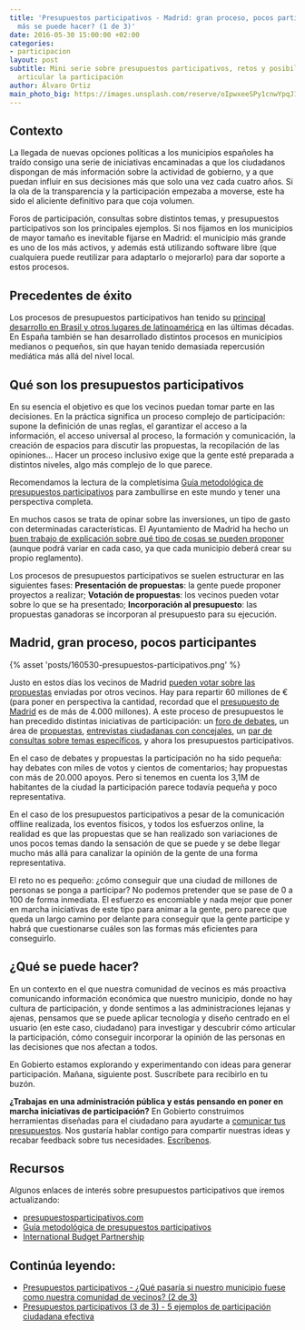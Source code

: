 ```yaml
---
title: 'Presupuestos participativos - Madrid: gran proceso, pocos participantes ¿Qué
  más se puede hacer? (1 de 3)'
date: 2016-05-30 15:00:00 +02:00
categories:
- participacion
layout: post
subtitle: Mini serie sobre presupuestos participativos, retos y posibilidades para
  articular la participación
author: Álvaro Ortiz
main_photo_big: https://images.unsplash.com/reserve/oIpwxeeSPy1cnwYpqJ1w_Dufer%20Collateral%20test.jpg?crop=entropy&fit=crop&fm=jpg&h=900&ixjsv=2.1.0&ixlib=rb-0.3.5&q=80&w=1600
---
```


## Contexto

La llegada de nuevas opciones políticas a los municipios españoles ha traído consigo una serie de iniciativas encaminadas a que los ciudadanos dispongan de más información sobre la actividad de gobierno, y a que puedan influir en sus decisiones más que solo una vez cada cuatro años. Si la ola de la transparencia y la participación empezaba a moverse, este ha sido el aliciente definitivo para que coja volumen.

Foros de participación, consultas sobre distintos temas, y presupuestos participativos son los principales ejemplos. Si nos fijamos en los municipios de mayor tamaño es inevitable fijarse en Madrid: el municipio más grande es uno de los más activos, y además está utilizando software libre (que cualquiera puede reutilizar para adaptarlo o mejorarlo) para dar soporte a estos procesos.

## Precedentes de éxito

Los procesos de presupuestos participativos han tenido su [principal desarrollo en Brasil y otros lugares de latinoamérica](https://es.wikipedia.org/wiki/Presupuesto_participativo#Presupuestos_Participativos_en_Porto_Alegre) en las últimas décadas. En España también se han desarrollado distintos procesos en municipios medianos o pequeños, sin que hayan tenido demasiada repercusión mediática más allá del nivel local.


## Qué son los presupuestos participativos

En su esencia el objetivo es que los vecinos puedan tomar parte en las decisiones. En la práctica significa un proceso complejo de participación: supone la definición de unas reglas, el garantizar el acceso a la información, el acceso universal al proceso, la formación y comunicación, la creación de espacios para discutir las propuestas, la recopilación de las opiniones... Hacer un proceso inclusivo exige que la gente esté preparada a distintos niveles, algo más complejo de lo que parece.

Recomendamos la lectura de la completísima [Guía metodológica de presupuestos participativos](http://www.presupuestosparticipativos.com/Gu%C3%ADa-metodol%C3%B3gica-de-presupuestos-partic/_C3VTDDatmVEmYYYsYdvRIsil_ngZxyrxbR-Co1vM8dPZXii7nhO1eoDdtJ5vvY_Q) para zambullirse en este mundo y tener una perspectiva completa.

En muchos casos se trata de opinar sobre las inversiones, un tipo de gasto con determinadas características. El Ayuntamiento de Madrid ha hecho un [buen trabajo de explicación sobre qué tipo de cosas se pueden proponer](https://decide.madrid.es/participatory_budget_info#21) (aunque podrá variar en cada caso, ya que cada municipio deberá crear su propio reglamento).

Los procesos de presupuestos participativos se suelen estructurar en las siguientes fases: **Presentación de propuestas**: la gente puede proponer proyectos a realizar; **Votación de propuestas**: los vecinos pueden votar sobre lo que se ha presentado; **Incorporación al presupuesto**: las propuestas ganadoras se incorporan al presupuesto para su ejecución.


## Madrid, gran proceso, pocos participantes

{% asset 'posts/160530-presupuestos-participativos.png'  %}

Justo en estos días los vecinos de Madrid [pueden votar sobre las propuestas](https://decide.madrid.es/participatory_budget) enviadas por otros vecinos. Hay para repartir 60 millones de € (para poner en perspectiva la cantidad, recordad que el [presupuesto de Madrid](https://presupuestos.gobierto.es/places/madrid/2015) es de más de 4.000 millones). A este proceso de presupuestos le han precedido distintas iniciativas de participación: un [foro de debates](https://decide.madrid.es/debates), un área de [propuestas](https://decide.madrid.es/proposals), [entrevistas ciudadanas con concejales](https://decide.madrid.es/debates?order=created_at&page=1&search=%23T%C3%BAPreguntas&utf8=%E2%9C%93), un [par de consultas sobre temas específicos](), y ahora los presupuestos participativos.

En el caso de debates y propuestas la participación no ha sido pequeña: hay debates con miles de votos y cientos de comentarios; hay propuestas con más de 20.000 apoyos. Pero si tenemos en cuenta los 3,1M de habitantes de la ciudad la participación parece todavía pequeña y poco representativa.

En el caso de los presupuestos participativos a pesar de la comunicación offline realizada, los eventos físicos, y todos los esfuerzos online, la realidad es que las propuestas que se han realizado son variaciones de unos pocos temas dando la sensación de que se puede y se debe llegar mucho más allá para canalizar la opinión de la gente de una forma representativa.

El reto no es pequeño: ¿cómo conseguir que una ciudad de millones de personas se ponga a participar? No podemos pretender que se pase de 0 a 100 de forma inmediata. El esfuerzo es encomiable y nada mejor que poner en marcha iniciativas de este tipo para animar a la gente, pero parece que queda un largo camino por delante para conseguir que la gente participe y habrá que cuestionarse cuáles son las formas más eficientes para conseguirlo.


## ¿Qué se puede hacer?

En un contexto en el que nuestra comunidad de vecinos es más proactiva comunicando información económica que nuestro municipio, donde no hay cultura de participación, y donde sentimos a las administraciones lejanas y ajenas, pensamos que se puede aplicar tecnología y diseño centrado en el usuario (en este caso, ciudadano) para investigar y descubrir cómo articular la participación, cómo conseguir incorporar la opinión de las personas en las decisiones que nos afectan a todos.

En Gobierto estamos explorando y experimentando con ideas para generar participación. Mañana, siguiente post. Suscríbete para recibirlo en tu buzón.

**¿Trabajas en una administración pública y estás pensando en poner en marcha iniciativas de participación?** En Gobierto construimos herramientas diseñadas para el ciudadano para ayudarte a [comunicar tus presupuestos](/visualizacion_presupuestos_municipales). Nos gustaría hablar contigo para compartir nuestras ideas y recabar feedback sobre tus necesidades. [Escríbenos](mailto:abre@gobierto.es).



## Recursos

Algunos enlaces de interés sobre presupuestos participativos que iremos actualizando:

- [presupuestosparticipativos.com](http://presupuestosparticipativos.com)
- [Guía metodológica de presupuestos participativos](http://www.presupuestosparticipativos.com/Gu%C3%ADa-metodol%C3%B3gica-de-presupuestos-partic/_C3VTDDatmVEmYYYsYdvRIsil_ngZxyrxbR-Co1vM8dPZXii7nhO1eoDdtJ5vvY_Q)
- [International Budget Partnership](http://www.internationalbudget.org/)

## Continúa leyendo:

- [Presupuestos participativos - ¿Qué pasaría si nuestro municipio fuese como nuestra comunidad de vecinos? (2 de 3)](http://localhost:5000/blog/20160602-presupuestos-participativos-retos-alternativas.html)
- [Presupuestos participativos (3 de 3) - 5 ejemplos de participación ciudadana efectiva](/blog/20160606-presupuestos-participativos-herramientas.html)
